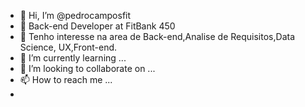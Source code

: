 - 👋 Hi, I’m @pedrocamposfit
- 💼  Back-end Developer at FitBank 450
- 👀 Tenho interesse na area de Back-end,Analise de Requisitos,Data Science, UX,Front-end.
- 🌱 I’m currently learning ...
- 💞️ I’m looking to collaborate on ...
- 📫 How to reach me ...
- 

<!---
pedrocamposfit/pedrocamposfit is a ✨ special ✨ repository because its `README.md` (this file) appears on your GitHub profile.
You can click the Preview link to take a look at your changes.
--->
